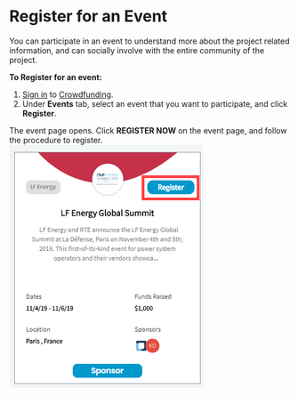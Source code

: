 # Register for an Event

You can participate in an event to understand more about the project related information, and can socially involve with the entire community of the project.

**To Register for an event:** 

1. [Sign in](../sso/sign-in/) to [Crowdfunding](https://crowdfunding.lfx.linuxfoundation.org/).
2. Under **Events** tab, select an event that you want to participate, and click **Register**.

The event page opens. Click **REGISTER NOW** on the event page, and follow the procedure to register.  
 ![](../.gitbook/assets/register-for-an-event.png) 

